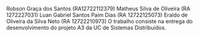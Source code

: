Robson Graça dos Santos (RA12722112379) Matheus Silva de Oliveira (RA 1272227031) Luan Gabriel Santos Paim Dias (RA 12722125073) Eraldo de Oliveira da Silva Neto (RA 12722210973) O trabalho consiste na entrega do desenvolvimento do projeto A3 da UC de Sistemas Distribuídos.
